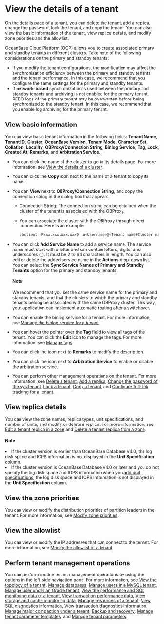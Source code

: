 # View the details of a tenant

On the details page of a tenant, you can delete the tenant, add a replica, change the password, lock the tenant, and copy the tenant. You can also view the basic information of the tenant, view replica details, and modify zone priorities and the allowlist.

OceanBase Cloud Platform (OCP) allows you to create associated primary and standby tenants in different clusters. Take note of the following considerations on the primary and standby tenants:

* If you modify the tenant configurations, the modification may affect the synchronization efficiency between the primary and standby tenants and the tenant performance. In this case, we recommend that you configure the same settings for the primary and standby tenants.
* If <b>network-based</b> synchronization is used between the primary and standby tenants and archiving is not enabled for the primary tenant, REDO logs of the primary tenant may be overwritten before being synchronized to the standby tenant. In this case, we recommend that you enable log archiving for the primary tenant.

## View basic information

You can view basic tenant information in the following fields: **Tenant Name**, **Tenant ID**, **Cluster**, **OceanBase Version**, **Tenant Mode**, **Character Set**, **Collation**, **Locality**, **OBProxy/Connection String**, **Binlog Service**, **Tag**, **Lock**, **Created At**, **Remarks**, and **Arbitration Service**.

* You can click the name of the cluster to go to its details page. For more information, see [View the details of a cluster](../../600.cluster-functions/300.manage-a-cluster/200.overview-of-the-cluster-details-page.md).

* You can click the **Copy** icon next to the name of a tenant to copy its name.

* You can **View** next to **OBProxy/Connection String**, and copy the connection string in the dialog box that appears.

  * Connection String: The connection string can be obtained when the cluster of the tenant is associated with the OBProxy.

  * You can associate the cluster with the OBProxy through direct connection. Here is an example:

    ```sql
    obclient -Pxxx.xxx.xxx.xxx0 -u<Username>@<Tenant name#Cluster name> -P2883 -p****** -c -A sys
    ```

* You can click **Add Service Name** to add a service name. The service name must start with a letter and can contain letters, digits, and underscores (_). It must be 2 to 64 characters in length. You can also edit or delete the added service name in the **Actions** drop-down list. You can select the **Sync Service Names of Primary and Standby Tenants** option for the primary and standby tenants.

     <main id="notice" type='explain'>
      <h4>Note</h4>
      <p>
      We recommend that you set the same service name for the primary and standby tenants, and that the clusters to which the primary and standby tenants belong be associated with the same OBProxy cluster. This way, your application can implement automatic routing after a switchover.
      </p></main>

* You can enable the binlog service for a tenant. For more information, see [Manage the binlog service for a tenant](700.manage-binlog-service-of-a-tenant.md).

* You can hover the pointer over the **Tag** field to view all tags of the tenant. You can click the **Edit** icon to manage the tags. For more information, see [Manage tags](../../1600.system-management-features/300.manage-tags/100.tags-overview.md).

* You can click the icon next to **Remarks** to modify the description.

* You can click the icon next to **Arbitration Service** to enable or disable the arbitration service.

* You can perform other management operations on the tenant. For more information, see [Delete a tenant](../600.manage-a-tenant/400.delete-a-tenant.md), [Add a replica](../1000.manage-tenant-replica/200.create-a-replica.md), [Change the password of the sys tenant](../600.manage-a-tenant/500.change-the-sysy-tenant-password.md), [Lock a tenant](../600.manage-a-tenant/300.locked-a-tenant.md), [Copy a tenant](../600.manage-a-tenant/200.replication-a-tenant.md), and [Configure full-link tracking for a tenant](600.full-link-diagnostic-configuration-of-tenant.md).

## View replica details

You can view the zone names, replica types, unit specifications, and number of units, and modify or delete a replica. For more information, see [Edit a tenant replica in a zone](../1000.manage-tenant-replica/300.edit-a-replica-of-a-tenant-in-a-private-zone.md) and [Delete a tenant replica from a zone](../1000.manage-tenant-replica/400.delete-a-replica-of-a-tenant-in-a-private-zone.md).

<main id="notice" type='explain'>
<h4>Note</h4>
<p><li>If the cluster version is earlier than OceanBase Database V4.0, the log disk space and IOPS information is not displayed in the <b>Unit Specification</b> column. </li><li>If the cluster version is OceanBase Database V4.0 or later and you do not specify the log disk space and IOPS information when you <a href="../400.manage-unit-specification.md">add unit specifications</a>, the log disk space and IOPS information is not displayed in the <b>Unit Specification</b> column. </li></p>
</main>

## View the zone priorities

You can view or modify the distribution priorities of partition leaders in the tenant. For more information, see [Modify zone priorities](../800.modify-a-zone-priority.md).

## View the allowlist

You can view or modify the IP addresses that can connect to the tenant. For more information, see [Modify the allowlist of a tenant](../700.modify-the-whitelist.md).

## Perform tenant management operations

You can perform routine tenant management operations by using the options in the left-side navigation pane. For more information, see [View the topology of a tenant](../900.manage-tenant-topulogy/100.view-the-tenant-topology.md), [Manage databases](../1100.database-management.md), [Manage users in a MySQL tenant](../1200.manage-users-and-permissions-under-tenants/100.user-management-under-a-mysql-tenant.md), [Manage user under an Oracle tenant](../1200.manage-users-and-permissions-under-tenants/200.user-management-under-an-oracle-tenant/100.oracle-tenant-user-management.md), [View the performance and SQL monitoring data of a tenant](../../880.manage-performance-monitoring/100.performance-monitoring-overview/400.view-tenant-performance-and-sql.md), [View transaction performance data](../../880.manage-performance-monitoring/100.performance-monitoring-overview/500.view-transaction-performance.md), [View storage and cache monitoring data](../../880.manage-performance-monitoring/100.performance-monitoring-overview/600.view-storage-and-cache-performance.md), [Manage resources of a tenant](../500.ocp-resource-unit-specifications.md), [View SQL diagnostics information](../../1000.diagnosis-and-tuning-fuctions/100.manage-sql-diagnosis/300.suspicious-sql-diagnostics.md), [View transaction diagnostics information](../../1000.diagnosis-and-tuning-fuctions/200.manage-transaction-diagnostics/200.view-transaction-diagnosis.md), [Manage major compaction under a tenant](../1400.manage-tenant-merge/200.details-of-tenant-major-compaction.md), [Backup and recovery](../../1100.backup-and-restoration-functions/400.backup-now/200.back-up-tenant-now.md), [Manage tenant parameter templates](../1500.manage-tenant-parameter-templates.md), and [Manage tenant parameters](../1600.manage-tenant-parameters/100.view-the-tenant-parameter.md).
